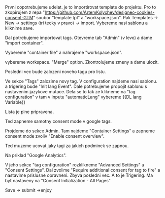 Prvni copotrebujeme udelat. je to importirovat template do projektu.
Pro to zkopirujem z repa "https://github.com/ArtemKolychev/designeo-cookies-consent-GTM" soubor "template.tpl" a "workspace.json". Pak Templates -> New -> settings (tri tecky v pravo) -> import. Vybereme nasi sablonu a kliknime save.

Dal potrebujeme importovat tags. 
Otevreme tab "Admin" (v levo) a dame "import container". 

Vybereme "container file" a nahrajeme "workspace.json". 

vybereme workspace. "Merge" option. Zkontrolujeme zmeny a dame ulozit.

Posledni vec bude zalozeni noveho tagu pro listu. 

Ve sekce "Tags" zalozime novy tag. V configuration najdeme nasi sablonu. a trigering bude "Init lang Event". Dale potrebujeme propojit sablonu s nastavenim jazykove mutace. Dela se to tak ze klikneme na "tag configuration" v tam v inputu "automaticLang" vybereme  {{DL lang Variable}}

Lista je plne pripravena.

Ted zapneme samotny consent mode v google tags. 

Projdeme do sekce Admin. Tam najdeme "Container Settings" a zapneme consent mode zvoliv "Enable consent overview".

Ted muzeme ucovat jaky tagi za jakich podminek se zapnou.

Na priklad "Google Analytics".

V jeho sekce "tag configuration" rozklikneme "Advanced Settings" a "Consent Settings". Dal zvolime "Require additional consent for tag to fire" a nastavime prislusne opravneni. Zbyva posledni vec. A to je Trigering. Ma byt nastaveny na "Consent Initialization - All Pages"

Save -> submit ->enjoy
